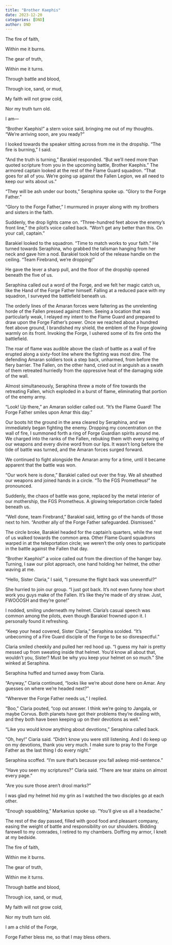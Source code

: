 ```yaml
---
title: "Brother Kaephis"
date: 2023-12-20
categories: [DND]
author: DND
---
```


The fire of faith,

Within me it burns.

The gear of truth,

Within me it turns.

Through battle and blood,

Through ice, sand, or mud,

My faith will not grow cold,

Nor my truth turn old.

I am—


“Brother Kaephis!” a stern voice said, bringing me out of my thoughts. “We’re arriving soon, are you ready?”

I looked towards the speaker sitting across from me in the dropship. “The fire is burning,” I said.

“And the truth is turning,” Barakiel responded. “But we’ll need more than quoted scripture from you in the upcoming battle, Brother Kaephis.” The armored captain looked at the rest of the Flame Guard squadron. “That goes for all of you. We’re going up against the Fallen Legion, we all need to keep our wits about us.”

“They will be ash under our boots,” Seraphina spoke up. “Glory to the Forge Father.”

“Glory to the Forge Father,” I murmured in prayer along with my brothers and sisters in the faith.

Suddenly, the drop lights came on. “Three-hundred feet above the enemy’s front line,” the pilot’s voice called back. “Won’t get any better than this. On your call, captain.”

Barakiel looked to the squadron. “Time to match works to your faith.” He turned towards Seraphina, who grabbed the talisman hanging from her neck and gave him a nod. Barakiel took hold of the release handle on the ceiling. “Team Firebrand, we’re dropping!”

He gave the lever a sharp pull, and the floor of the dropship opened beneath the five of us.

Seraphina called out a word of the Forge, and we felt her magic catch us, like the Hand of the Forge Father himself. Falling at a reduced pace with my squadron, I surveyed the battlefield beneath us.

The orderly lines of the Amaran forces were faltering as the unrelenting horde of the Fallen pressed against them. Seeing a location that was particularly weak, I relayed my intent to the Flame Guard and prepared to draw upon the Forge Father’s power. Once we reached about a hundred feet above ground, I brandished my shield, the emblem of the Forge glowing warmly on its front. Invoking the Forge, I ushered some of its fire onto the battlefield.

The roar of flame was audible above the clash of battle as a wall of fire erupted along a sixty-foot line where the fighting was most dire. The defending Amaran soldiers took a step back, unharmed, from before the fiery barrier. The Fallen, on the other hand, cried out in anguish as a swath of them retreated hurriedly from the oppressive heat of the damaging side of the wall.

Almost simultaneously, Seraphina threw a mote of fire towards the retreating Fallen, which exploded in a burst of flame, eliminating that portion of the enemy army.

“Look! Up there,” an Amaran soldier called out. “It’s the Flame Guard! The Forge Father smiles upon Amar this day.”

Our boots hit the ground in the area cleared by Seraphina, and we immediately began fighting the enemy. Dropping my concentration on the wall of fire, I summoned forth a ring of Forge Guardian spirits around me. We charged into the ranks of the Fallen, rebuking them with every swing of our weapons and every divine word from our lips. It wasn’t long before the tide of battle was turned, and the Amaran forces surged forward.

We continued to fight alongside the Amaran army for a time, until it became apparent that the battle was won.

“Our work here is done,” Barakiel called out over the fray. We all sheathed our weapons and joined hands in a circle. “To the FGS Prometheus!” he pronounced.

Suddenly, the chaos of battle was gone, replaced by the metal interior of our mothership, the FGS Prometheus. A glowing teleportation circle faded beneath us.

“Well done, team Firebrand,” Barakiel said, letting go of the hands of those next to him. “Another ally of the Forge Father safeguarded. Dismissed.”

The circle broke, Barakiel headed for the captain’s quarters, while the rest of us walked towards the common area. Other Flame Guard squadrons warped in at the teleportation circle; we weren’t the only ones to participate in the battle against the Fallen that day.

“Brother Kaephis!” a voice called out from the direction of the hanger bay. Turning, I saw our pilot approach, one hand holding her helmet, the other waving at me.

“Hello, Sister Claria,” I said, “I presume the flight back was uneventful?”

She hurried to join our group. “I just got back. It’s not even funny how short work you guys make of the Fallen. It’s like they’re made of dry straw. Just, FWOOOSH and they’re gone!”

I nodded, smiling underneath my helmet. Claria’s casual speech was common among the pilots, even though Barakiel frowned upon it. I personally found it refreshing.

“Keep your head covered, Sister Claria,” Seraphina scolded. “It’s unbecoming of a Fire Guard disciple of the Forge to be so disrespectful.”

Claria smiled cheekily and pulled her red hood up. “I guess my hair is pretty messed up from sweating inside that helmet. You’d know all about that, wouldn’t you, Sister? Must be why you keep your helmet on so much.” She winked at Seraphina.

Seraphina huffed and turned away from Claria.

“Anyway,” Claria continued, “looks like we’re about done here on Amar. Any guesses on where we’re headed next?”

“Wherever the Forge Father needs us,” I replied.

“Boo,” Claria pouted, “cop out answer. I think we’re going to Jangala, or maybe Corvus. Both planets have got their problems they’re dealing with, and they both have been keeping up on their devotions as well.”

“Like you would know anything about devotions,” Seraphina called back.

“Oh, hey!” Ciaria said. “Didn’t know you were still listening. And I do keep up on my devotions, thank you very much. I make sure to pray to the Forge Father as the last thing I do every night.”

Seraphina scoffed. “I’m sure that’s because you fall asleep mid-sentence.”

“Have you seen my scriptures?” Claria said. “There are tear stains on almost every page.”

“Are you sure those aren’t drool marks?”

I was glad my helmet hid my grin as I watched the two disciples go at each other.

“Enough squabbling,” Markanius spoke up. “You’ll give us all a headache.”

The rest of the day passed, filled with good food and pleasant company, easing the weight of battle and responsibility on our shoulders. Bidding farewell to my comrades, I retired to my chambers. Doffing my armor, I knelt at my bedside.


The fire of faith,

Within me it burns.

The gear of truth,

Within me it turns.

Through battle and blood,

Through ice, sand, or mud,

My faith will not grow cold,

Nor my truth turn old.

I am a child of the Forge,

Forge Father bless me, so that I may bless others.